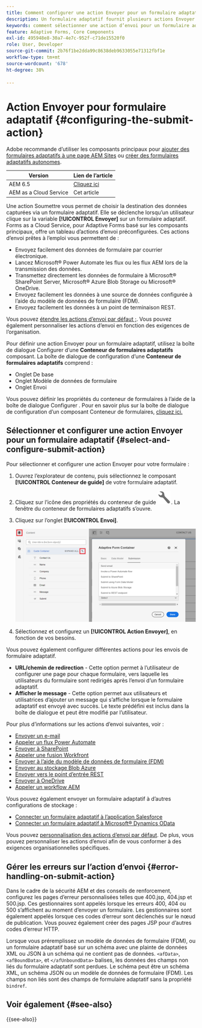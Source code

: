 ```yaml
---
title: Comment configurer une action Envoyer pour un formulaire adaptatif ?
description: Un formulaire adaptatif fournit plusieurs actions Envoyer. Une action Envoyer définit le mode de traitement d’un formulaire adaptatif après l’envoi. Vous pouvez utiliser des actions Envoyer intégrées ou créer les vôtres
keywords: comment sélectionner une action d’envoi pour un formulaire adaptatif, connecter un formulaire adaptatif à la liste sharepoint, connecter un formulaire adaptatif à la bibliothèque de documents sharepoint, connecter un formulaire adaptatif au modèle de données de formulaire (FDM)
feature: Adaptive Forms, Core Components
exl-id: 495948e8-30a7-4e7c-952f-c71de15520f0
role: User, Developer
source-git-commit: 2b76f1be2dda99c8638deb9633055e71312fbf1e
workflow-type: tm+mt
source-wordcount: '678'
ht-degree: 38%

---
```



# Action Envoyer pour formulaire adaptatif {#configuring-the-submit-action}

<span class="preview"> Adobe recommande d’utiliser les composants principaux pour [ajouter des formulaires adaptatifs à une page AEM Sites](/help/forms/create-or-add-an-adaptive-form-to-aem-sites-page.md) ou [créer des formulaires adaptatifs autonomes](/help/forms/creating-adaptive-form-core-components.md). </span>


| Version | Lien de l’article |
| -------- | ---------------------------- |
| AEM 6.5 | [Cliquez ici](https://experienceleague.adobe.com/docs/experience-manager-65/forms/adaptive-forms-basic-authoring/configuring-submit-actions.html) |
| AEM as a Cloud Service | Cet article |

Une action Soumettre vous permet de choisir la destination des données capturées via un formulaire adaptatif. Elle se déclenche lorsqu’un utilisateur clique sur la variable **[!UICONTROL Envoyer]** sur un formulaire adaptatif. Forms as a Cloud Service, pour Adaptive Forms basé sur les composants principaux, offre un tableau d’actions d’envoi préconfigurées. Ces actions d’envoi prêtes à l’emploi vous permettent de :

* Envoyez facilement des données de formulaire par courrier électronique.
* Lancez Microsoft® Power Automate les flux ou les flux AEM lors de la transmission des données.
* Transmettez directement les données de formulaire à Microsoft® SharePoint Server, Microsoft® Azure Blob Storage ou Microsoft® OneDrive.
* Envoyez facilement les données à une source de données configurée à l’aide du modèle de données de formulaire (FDM).
* Envoyez facilement les données à un point de terminaison REST.

Vous pouvez [étendre les actions d’envoi par défaut ;](custom-submit-action-form.md). Vous pouvez également personnaliser les actions d’envoi en fonction des exigences de l’organisation.

Pour définir une action Envoyer pour un formulaire adaptatif, utilisez la boîte de dialogue Configurer d’une **Conteneur de formulaires adaptatifs** composant. La boîte de dialogue de configuration d’une **Conteneur de formulaires adaptatifs** comprend :
* Onglet De base
* Onglet Modèle de données de formulaire
* Onglet Envoi

Vous pouvez définir les propriétés du conteneur de formulaires à l’aide de la boîte de dialogue Configurer . Pour en savoir plus sur la boîte de dialogue de configuration d’un composant Conteneur de formulaires, [cliquez ici.](https://experienceleague.adobe.com/docs/experience-manager-core-components/using/adaptive-forms/adaptive-forms-components/form-container.html)

## Sélectionner et configurer une action Envoyer pour un formulaire adaptatif {#select-and-configure-submit-action}

Pour sélectionner et configurer une action Envoyer pour votre formulaire :

1. Ouvrez l’explorateur de contenu, puis sélectionnez le composant **[!UICONTROL Conteneur de guide]** de votre formulaire adaptatif.
1. Cliquez sur l’icône des propriétés du conteneur de guide ![Propriétés du guide](/help/forms/assets/configure-icon.svg). La fenêtre du conteneur de formulaires adaptatifs s’ouvre.

1. Cliquez sur l’onglet **[!UICONTROL Envoi]**.

   ![Cliquez sur l’icône de clé à molette pour ouvrir la boîte de dialogue Conteneur de formulaires adaptatifs afin de configurer une action d’envoi.](/help/forms/assets/adaptive-forms-submit-message.png)

1. Sélectionnez et configurez un **[!UICONTROL Action Envoyer]**, en fonction de vos besoins.

Vous pouvez également configurer différentes actions pour les envois de formulaire adaptatif.
* **URL/chemin de redirection** - Cette option permet à l’utilisateur de configurer une page pour chaque formulaire, vers laquelle les utilisateurs du formulaire sont redirigés après l’envoi d’un formulaire adaptatif.
* **Afficher le message** - Cette option permet aux utilisateurs et utilisatrices d’ajouter un message qui s’affiche lorsque le formulaire adaptatif est envoyé avec succès. Le texte prédéfini est inclus dans la boîte de dialogue et peut être modifié par l’utilisateur.

Pour plus d’informations sur les actions d’envoi suivantes, voir :

* [Envoyer un e-mail](/help/forms/configure-submit-action-send-email.md)
* [Appeler un flux Power Automate](/help/forms/forms-microsoft-power-automate-integration.md)
* [Envoyer à SharePoint](/help/forms/configure-submit-action-sharepoint.md)
* [Appeler une fusion Workfront](/help/forms/submit-adaptive-form-to-workfront-fusion.md)
* [Envoyer à l’aide du modèle de données de formulaire (FDM)](/help/forms/using-form-data-model.md)
* [Envoyer au stockage Blob Azure](/help/forms/configure-submit-action-azure-blob-storage.md)
* [Envoyer vers le point d’entrée REST](/help/forms/configure-submit-action-restpoint.md)
* [Envoyer à OneDrive](/help/forms/configure-submit-action-onedrive.md)
* [Appeler un workflow AEM](/help/forms/configure-submit-action-workflow.md)

Vous pouvez également envoyer un formulaire adaptatif à d’autres configurations de stockage :

* [Connecter un formulaire adaptatif à l’application Salesforce](/help/forms/aem-forms-salesforce-integration.md)
* [Connecter un formulaire adaptatif à Microsoft® Dynamics OData](/help/forms/ms-dynamics-odata-configuration.md)

Vous pouvez [personnalisation des actions d’envoi par défaut](custom-submit-action-form.md). De plus, vous pouvez personnaliser les actions d’envoi afin de vous conformer à des exigences organisationnelles spécifiques.


<!--
## Send Email {#send-email}

To send an email to one or more recipients upon successful submission of the form, you can use the **[!UICONTROL Send Email]** Submit Action. 

Refer to [configure the send email submit action for an Adaptive Form](/help/forms/configure-submit-action-send-email.md) to learn how to set up an Adaptive Form to send an email upon successful submission.
[!NOTE]
>
>Send PDF via Email Submit Action is applicable only to Adaptive Forms that use XFA template as form model. 

>[!NOTE]
>
>Ensure that the [AEM_Installation_Directory]\crx-quickstart\temp\datamanager\ASM folder
>exists. The directory is required to temporarily store attachments. If the directory does not exist, create it.


>[!CAUTION]
>
>If you  [prefill](prepopulate-adaptive-form-fields.md) a form template,  a Form Data Model (FDM) or schema based Adaptive Form with XML or JSON data complaint to a schema (XML schema, JSON schema , form template, or form data model (FDM)) that is data does not contain &lt;afData&gt;, &lt;afBoundData&gt;, and &lt;/afUnboundData&gt; tags, then the data of unbounded fields (Unbounded fields are Adaptive Form fields without [bindref](prepopulate-adaptive-form-fields.md) property) of the Adaptive Form is lost. 

>[!CAUTION]
>
>If you [prefill](prepopulate-adaptive-form-fields.md) a form template, a Form Data Model (FDM) or schema based Adaptive Form with XML or JSON data complaint to a schema (XML schema, JSON schema, or form data model(FDM)) that does not contain &lt;afData&gt;, &lt;afBoundData&gt;, and &lt;/afUnboundData&gt; tags, then the data of unbounded fields (Unbounded fields are Adaptive Form fields without [bindref](prepopulate-adaptive-form-fields.md) property) of the Adaptive Form is lost.

## Submit to Microsoft® SharePoint {#submit-to-sharedrive}

The **[!UICONTROL Submit to SharePoint]** Submit Action connects an Adaptive Form with a Microsoft&reg; SharePoint Storage. You can submit the form data files, attachments, or Document of Record to the connected Microsoft&reg; Sharepoint Storage. 

Integration of AEM Adaptive Form with Microsoft® SharePoint enables the submission, retrieval, or storage of data, files, and other relevant information within the SharePoint storage. To learn how to configure submit to SharePoint submit action for an Adaptive Form, [click here.](/help/forms/configure-submit-action-sharepoint.md) 

## Submit using Form Data Model (FDM) {#submit-using-form-data-model}

The **[!UICONTROL Submit using Form Data Model (FDM)]** Submit Action writes submitted Adaptive Form data for the specified data model object in a Form Data Model (FDM) to its data source. When configuring the Submit Action, you can choose a data model object whose submitted data you want to write back to its data source.

When a user submits a form based on a form data model (FDM), you can [configure the form to write the submitted data to the data sources associated with the data model object.](/help/forms/using-form-data-model.md#write-submitted-adaptive-form-data-into-data-sources-write-af)

## Submit to REST endpoint {#submit-to-rest-endpoint}

The **[!UICONTROL Submit to REST Endpoint]** submit action sends the submitted data to a REST URL. This URL can be either an internal server (the server where the form is displayed) or an external server. The data of an Adaptive Form is submitted to a REST URL using the **[!UICONTROL Submit to REST endpoint]** Submit Action.

For a comprehensive guide on the detailed steps to post or submit data to a REST URL, refer to [configure submit to REST Endpoint submit action for Adaptive Forms.](/help/forms/configure-submit-action-restpoint.md)

## Invoke an AEM Workflow {#invoke-an-aem-workflow}

The **[!UICONTROL Invoke an AEM Workflow]** Submit Action integrates an Adaptive Form with an [AEM Workflow](https://experienceleague.adobe.com/docs/experience-manager-65/developing/extending-aem/extending-workflows/workflows-models.html?lang=en#extending-aem). When a form is submitted, the selected workflow starts automatically. 

 [Integrate AEM Adaptive Form with AEM Workflow: Streamlining Business Processes](/help/forms/configure-submit-action-workflow.md) provides step-by-step instructions to seamlessly integrate AEM Workflow with Adaptive Forms, optimizing business processes and enhancing workflow automation.

## Submit to OneDrive {#submit-to-onedrive}

The **[!UICONTROL Submit to OneDrive]** Submit Action connects an Adaptive Form with a Microsoft&reg; OneDrive. You can submit the form data, files, attachments, or Document of Record to the connected Microsoft&reg; OneDrive Storage. 

AEM Forms Cloud Service with Microsoft® OneDrive helps in optimize data submission. Explore the steps of [integrating OneDrive with AEM Forms](/help/forms/configure-submit-action-onedrive.md) for streamlined and secure storage.

## Submit to Azure Blob Storage {#submit-to-azure-blob-storage}

The **[!UICONTROL Submit to Azure Blob Storage]** Submit Action connects an Adaptive Form with a Microsoft® Azure portal and allows you to submit various elements such as form data, files, attachments, or Document of Record to the associated Azure Storage containers.

AEM as a Cloud Service allows submitting data to Azure Storage from AEM Adaptive Forms. Learn how to [create and use Azure Blob Storage configuration in AEM Forms](/help/forms/configure-submit-action-azure-blob-storage.md) for efficient data storage. 

To set values of a configuration, [Generate OSGi Configurations using the AEM SDK](https://experienceleague.adobe.com/docs/experience-manager-cloud-service/implementing/deploying/configuring-osgi.html?lang=en#generating-osgi-configurations-using-the-aem-sdk-quickstart), and [deploy the configuration](https://experienceleague.adobe.com/docs/experience-manager-cloud-service/implementing/using-cloud-manager/deploy-code.html?lang=en#deployment-process) to your Cloud Service instance.

## Submit to Power Automate {#microsoft-power-automate}

You can configure an Adaptive Form to run a Microsoft&reg; Power Automate Cloud Flow on submission. The configured Adaptive Form sends captured data, attachments, and Document Of Record to Power Automate Cloud Flow for processing. It helps you build custom data capture experience while harnessing the power of Microsoft&reg; Power Automate to build business logics around captured data and automate customer workflows. 
Adaptive Forms editor provides the **Invoke a Microsoft&reg; Power Automate flow** submit action to send adaptive forms data, attachments, and Document Of Record to Power Automate Cloud Flow. To use the Submit action to send captured data to Microsoft&reg; Power Automate, [Connect your Forms as a Cloud Service instance with Microsoft&reg; Power Automate](forms-microsoft-power-automate-integration.md)  

After a successful configuration, use the [Invoke a Microsoft&reg; Power Automate flow](forms-microsoft-power-automate-integration.md#use-the-invoke-a-microsoft&reg;-power-automate-flow-submit-action-to-send-data-to-a-power-automate-flow-use-the-invoke-microsoft-power-automate-flow-submit-action) submit action to send data to a Power Automate Flow.  

## Submit to Workfront Fusion {#workfront-fusion}

You can configure an Adaptive Form to submit data to Workfront Fusion on submission. Workfront Fusion allows automation of processes so that user can concentrate on new tasks rather than repeating the same tasks again and again. It automates both simple and complex tasks, saving time and ensuring consistent process execution.

The Adaptive Forms editor provides the **Invoke a WorkFront Fusion Scenario** submit action to send Adaptive Forms data or attachments to a Workfront Fusion scenario. To use the submit action for sending captured data to a Workfront Fusion scenario, refer to [Submit an Adaptive Form to Adobe Workfront Fusion](/help/forms/submit-adaptive-form-to-workfront-fusion.md).

## Send PDF via Email {#send-pdf-via-email}

The **Send PDF via Email** Submit Action sends an email with a PDF containing form data, to one or more recipients on successful submission of the form.

>[!NOTE]
>
>This Submit Action is available for XFA-based Adaptive Forms and XSD-based adaption forms that have the Document of Record template. 
## Invoke a forms workflow {#invoke-a-forms-workflow}

The **Submit to Forms workflow** submit option sends a data xml and file attachments (if any) to an existing Adobe LiveCycle or [!DNL AEM Forms] on JEE process.

For information about how to configure the Submit to forms workflow Submit Action, see [Submitting and processing your form data using forms workflows](submit-form-data-livecycle-process.md). 
## Forms Portal Submit Action {#forms-portal-submit-action}

The **Forms Portal Submit Action** option makes form data available through an [!DNL AEM Forms] portal.

For more information about the Forms Portal and Submit Action, see [Drafts and submissions component](draft-submission-component.md). 

## Use synchronous or asynchronous submission {#use-synchronous-or-asynchronous-submission}

A Submit Action can use synchronous or asynchronous submission.

**Synchronous submission**: Traditionally, web forms are configured to submit synchronously. In a synchronous submission, when users submit a form, they are redirected to an acknowledgment page, a thank you page, or if there is submission failure, an error page. You can select the **[!UICONTROL Use asynchronous submission]** option to redirect the users to a webpage or show a message on submission.  

![Configure Submit Action](assets/thank-you-setting.png)

**Asynchronous submission**: Modern web experiences like single page applications are gaining popularity where the web page remains static while client-server interaction happens in the background. You can now provide this experience with Adaptive Forms by [configuring asynchronous submission](asynchronous-submissions-adaptive-forms.md).

## Server-Side Revalidation in Adaptive Form {#server-side-revalidation-in-adaptive-form}

Typically, in any online data capture system, developers place someJavaScript validations on client side to enforce a few business rules. But in modern browsers, end users have way to bypass those validations and manually do submissions using various techniques, Such as Web Browser DevTools Console. Such techniques are also valid for Adaptive Forms. A forms developer can create various validation logics, but technically, end users can bypass those validation logics and submit invalid data to the server. Invalid data would break the business rules that a form author has enforced.

The server-side revalidation feature provides the ability to run the validations that an Adaptive Forms author has provided while designing an Adaptive Form on the server. It prevents any possible compromise of data submissions and business rules violations represented in terms of form validations.

### What to validate on Server? {#what-to-validate-on-server-br}

All out of the box (OOTB) field validations of an Adaptive Form that are rerun at the server are:

* Required
* Validation Picture Clause
* Validation Expression

### Enabling Server-side Validation {#enabling-server-side-validation-br}

Use the **[!UICONTROL Revalidate on server]** under Adaptive Form Container in the sidebar to enable or disable server-side validation for the current form.

![Enabling Server-Side Validation](assets/revalidate-on-server.png)

Enabling Server-Side Validation

If end-user bypass those validations and submit the forms, the server again performs the validation. If the validation fails at server end, then the submit transaction is stopped. The user is presented with the original form again. The captured data and submitted data are presented to the user as an error.

>[!NOTE]
>
>Server-side validation validates the form model. You are recommended to create a separate client library for validations and not mix it with other things like HTML styling and DOM manipulation in the same client library.
-->

## Gérer les erreurs sur l’action d’envoi {#error-handling-on-submit-action}

Dans le cadre de la sécurité AEM et des conseils de renforcement, configurez les pages d’erreur personnalisées telles que 400.jsp, 404.jsp et 500.jsp. Ces gestionnaires sont appelés lorsque les erreurs 400, 404 ou 500 s’affichent au moment d’envoyer un formulaire. Les gestionnaires sont également appelés lorsque ces codes d’erreur sont déclenchés sur le nœud de publication. Vous pouvez également créer des pages JSP pour d’autres codes d’erreur HTTP.

Lorsque vous préremplissez un modèle de données de formulaire (FDM), ou un formulaire adaptatif basé sur un schéma avec une plainte de données XML ou JSON à un schéma qui ne contient pas de données. `<afData>`, `<afBoundData>`, et `</afUnboundData>` balises, les données des champs non liés du formulaire adaptatif sont perdues. Le schéma peut être un schéma XML, un schéma JSON ou un modèle de données de formulaire (FDM). Les champs non liés sont des champs de formulaire adaptatif sans la propriété `bindref`.

<!-- For more information, see [Customizing Pages shown by the Error Handler](/help/sites-developing/customizing-errorhandler-pages.md). -->


<!--
## See next

* [Create style or themes for your forms](using-themes-in-core-components.md)
* [Create an Adaptive Form (core components)](/help/forms/creating-adaptive-form-core-components.md)
* [Create a custom Submit Action for Adaptive Forms](/help/forms/custom-submit-action-form.md)

-->

## Voir également {#see-also}

{{see-also}}

